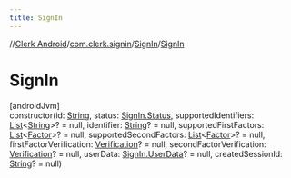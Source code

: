 ```yaml
---
title: SignIn
---
```

//[Clerk Android](../../../index.html)/[com.clerk.signin](../index.html)/[SignIn](index.html)/[SignIn](-sign-in.html)



# SignIn



[androidJvm]\
constructor(id: [String](https://kotlinlang.org/api/latest/jvm/stdlib/kotlin-stdlib/kotlin/-string/index.html), status: [SignIn.Status](-status/index.html), supportedIdentifiers: [List](https://kotlinlang.org/api/latest/jvm/stdlib/kotlin-stdlib/kotlin.collections/-list/index.html)&lt;[String](https://kotlinlang.org/api/latest/jvm/stdlib/kotlin-stdlib/kotlin/-string/index.html)&gt;? = null, identifier: [String](https://kotlinlang.org/api/latest/jvm/stdlib/kotlin-stdlib/kotlin/-string/index.html)? = null, supportedFirstFactors: [List](https://kotlinlang.org/api/latest/jvm/stdlib/kotlin-stdlib/kotlin.collections/-list/index.html)&lt;[Factor](../../com.clerk.model.factor/-factor/index.html)&gt;? = null, supportedSecondFactors: [List](https://kotlinlang.org/api/latest/jvm/stdlib/kotlin-stdlib/kotlin.collections/-list/index.html)&lt;[Factor](../../com.clerk.model.factor/-factor/index.html)&gt;? = null, firstFactorVerification: [Verification](../../com.clerk.model.verification/-verification/index.html)? = null, secondFactorVerification: [Verification](../../com.clerk.model.verification/-verification/index.html)? = null, userData: [SignIn.UserData](-user-data/index.html)? = null, createdSessionId: [String](https://kotlinlang.org/api/latest/jvm/stdlib/kotlin-stdlib/kotlin/-string/index.html)? = null)




